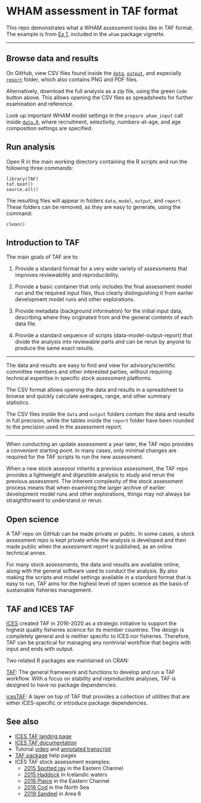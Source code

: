 # WHAM assessment in TAF format

This repo demonstrates what a WHAM assessment looks like in TAF format. The
example is from [Ex
1](https://timjmiller.github.io/wham/articles/ex1_basics.html), included in the
`wham` package vignette.

---

## Browse data and results

On GitHub, view CSV files found inside the [`data`](data), [`output`](output),
and especially [`report`](report) folder, which also contains PNG and PDF files.

Alternatively, download the full analysis as a zip file, using the green `Code`
button above. This allows opening the CSV files as spreadsheets for further
examination and reference.

Look up important WHAM model settings in the `prepare_wham_input` call inside
[`data.R`](https://github.com/arni-magnusson/wham-taf/blob/3e4c290/data.R#L18-L28),
where recruitment, selectivity, numbers-at-age, and age composition settings are
specified.

## Run analysis

Open R in the main working directory containing the R scripts and run the
following three commands:

```
library(TAF)
taf.boot()
source.all()
```

The resulting files will appear in folders `data`, `model`, `output`, and
`report`. These folders can be removed, as they are easy to generate, using the
command:

```
clean()
```

## Introduction to TAF

The main goals of TAF are to:

1. Provide a standard format for a very wide variety of assessments that
   improves reviewability and reproducibility.

2. Provide a basic container that only includes the final assessment model run
   and the required input files, thus clearly distinguishing it from earlier
   development model runs and other explorations.

3. Provide metadata (background information) for the initial input data,
   describing where they originated from and the general contents of each data
   file.

4. Provide a standard sequence of scripts (data-model-output-report) that divide
   the analysis into reviewable parts and can be rerun by anyone to produce the
   same exact results.

---

The data and results are easy to find and view for advisory/scientific committee
members and other interested parties, without requiring technical expertise in
specific stock assessment platforms.

The CSV format allows opening the data and results in a spreadsheet to browse
and quickly calculate averages, range, and other summary statistics.

The CSV files inside the `data` and `output` folders contain the data and
results in full precision, while the tables inside the `report` folder have been
rounded to the precision used in the assessment report.

---

When conducting an update assessment a year later, the TAF repo provides a
convenient starting point. In many cases, only minimal changes are required for
the TAF scripts to run the new assessment.

When a new stock assessor inherits a previous assessment, the TAF repo provides
a lightweight and digestible analysis to study and rerun the previous
assessment. The inherent complexity of the stock assessment process means that
when examining the larger archive of earlier development model runs and other
explorations, things may not always be straightforward to understand or rerun.

## Open science

A TAF repo on GitHub can be made private or public. In some cases, a stock
assessment repo is kept private while the analysis is developed and then made
public when the assessment report is published, as an online technical annex.

For many stock assessments, the data and results are available online, along
with the general software used to conduct the analysis. By also making the
scripts and model settings available in a standard format that is easy to run,
TAF aims for the highest level of open science as the basis of sustainable
fisheries management.

## TAF and ICES TAF

[ICES](https://ices.dk) created TAF in 2016-2020 as a strategic initiative to
support the highest quality fisheries science for its member countries. The
design is completely general and is neither specific to ICES nor fisheries.
Therefore, TAF can be practical for managing any nontrivial workflow that begins
with input and ends with output.

Two related R packages are maintained on CRAN:

[TAF](https://cran.r-project.org/package=TAF): The general framework and
functions to develop and run a TAF workflow. With a focus on stability and
reproducible analyses, TAF is designed to have no package dependencies.

[icesTAF](https://cran.r-project.org/package=icesTAF): A layer on top of TAF
that provides a collection of utilities that are either ICES-specific or
introduce package dependencies.

## See also

- [ICES TAF landing page](https://taf.ices.dk)
- [ICES TAF documentation](https://github.com/ices-taf/doc)
- Tutorial [video](https://www.youtube.com/watch?v=FweJbr9hfdY) and [annotated
  transcript](https://github.com/ices-taf/doc/tree/master/tutorial-1#readme)
- [TAF package](https://cran.r-project.org/package=TAF) help pages
- ICES TAF stock assessment examples:
  - [2015 Spotted ray](https://github.com/ices-taf/2015_rjm-347d) in the Eastern
    Channel
  - [2015 Haddock](https://github.com/ices-taf/2015_had-iceg) in Icelandic
    waters
  - [2016 Plaice](https://github.com/ices-taf/2016_ple-eche) in the Eastern
    Channel
  - [2016 Cod](https://github.com/ices-taf/2016_cod-347d) in the North Sea
  - [2019 Sandeel](https://github.com/ices-taf/2019_san.sa.6) in Area 6

